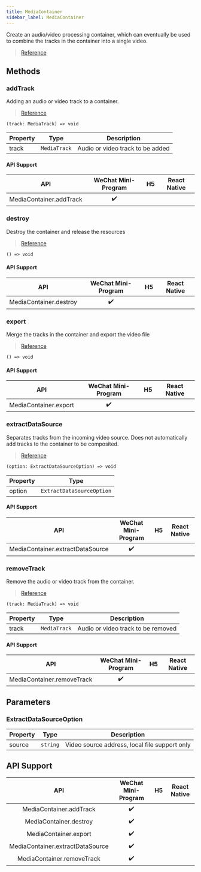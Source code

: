 ```yaml
---
title: MediaContainer
sidebar_label: MediaContainer
---
```


Create an audio/video processing container, which can eventually be used to combine the tracks in the container into a single video.

> [Reference](https://developers.weixin.qq.com/miniprogram/dev/api/media/video-processing/MediaContainer.html)

## Methods

### addTrack

Adding an audio or video track to a container.

> [Reference](https://developers.weixin.qq.com/miniprogram/dev/api/media/video-processing/MediaContainer.addTrack.html)

```tsx
(track: MediaTrack) => void
```

<table>
  <thead>
    <tr>
      <th>Property</th>
      <th>Type</th>
      <th>Description</th>
    </tr>
  </thead>
  <tbody>
    <tr>
      <td>track</td>
      <td><code>MediaTrack</code></td>
      <td>Audio or video track to be added</td>
    </tr>
  </tbody>
</table>

#### API Support

| API | WeChat Mini-Program | H5 | React Native |
| :---: | :---: | :---: | :---: |
| MediaContainer.addTrack | ✔️ |  |  |

### destroy

Destroy the container and release the resources

> [Reference](https://developers.weixin.qq.com/miniprogram/en/dev/api/media/video-processing/MediaContainer.destroy.html)

```tsx
() => void
```

#### API Support

| API | WeChat Mini-Program | H5 | React Native |
| :---: | :---: | :---: | :---: |
| MediaContainer.destroy | ✔️ |  |  |

### export

Merge the tracks in the container and export the video file

> [Reference](https://developers.weixin.qq.com/miniprogram/en/dev/api/media/video-processing/MediaContainer.export.html)

```tsx
() => void
```

#### API Support

| API | WeChat Mini-Program | H5 | React Native |
| :---: | :---: | :---: | :---: |
| MediaContainer.export | ✔️ |  |  |

### extractDataSource

Separates tracks from the incoming video source. Does not automatically add tracks to the container to be composited.

> [Reference](https://developers.weixin.qq.com/miniprogram/en/dev/api/media/video-processing/MediaContainer.extractDataSource.html)

```tsx
(option: ExtractDataSourceOption) => void
```

<table>
  <thead>
    <tr>
      <th>Property</th>
      <th>Type</th>
    </tr>
  </thead>
  <tbody>
    <tr>
      <td>option</td>
      <td><code>ExtractDataSourceOption</code></td>
    </tr>
  </tbody>
</table>

#### API Support

| API | WeChat Mini-Program | H5 | React Native |
| :---: | :---: | :---: | :---: |
| MediaContainer.extractDataSource | ✔️ |  |  |

### removeTrack

Remove the audio or video track from the container.

> [Reference](https://developers.weixin.qq.com/miniprogram/en/dev/api/media/video-processing/MediaContainer.removeTrack.html)

```tsx
(track: MediaTrack) => void
```

<table>
  <thead>
    <tr>
      <th>Property</th>
      <th>Type</th>
      <th>Description</th>
    </tr>
  </thead>
  <tbody>
    <tr>
      <td>track</td>
      <td><code>MediaTrack</code></td>
      <td>Audio or video track to be removed</td>
    </tr>
  </tbody>
</table>

#### API Support

| API | WeChat Mini-Program | H5 | React Native |
| :---: | :---: | :---: | :---: |
| MediaContainer.removeTrack | ✔️ |  |  |

## Parameters

### ExtractDataSourceOption

<table>
  <thead>
    <tr>
      <th>Property</th>
      <th>Type</th>
      <th>Description</th>
    </tr>
  </thead>
  <tbody>
    <tr>
      <td>source</td>
      <td><code>string</code></td>
      <td>Video source address, local file support only</td>
    </tr>
  </tbody>
</table>

## API Support

| API | WeChat Mini-Program | H5 | React Native |
| :---: | :---: | :---: | :---: |
| MediaContainer.addTrack | ✔️ |  |  |
| MediaContainer.destroy | ✔️ |  |  |
| MediaContainer.export | ✔️ |  |  |
| MediaContainer.extractDataSource | ✔️ |  |  |
| MediaContainer.removeTrack | ✔️ |  |  |
